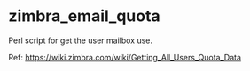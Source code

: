 # zimbra_email_quota

Perl script for get the user mailbox use.


Ref: https://wiki.zimbra.com/wiki/Getting_All_Users_Quota_Data
